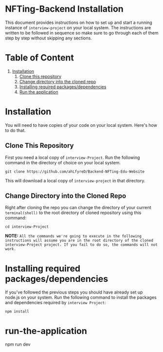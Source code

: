 # NFTing-Backend Installation

This document provides instructions on how to set up and start a running instance of `interview-project` on your local system. The instructions are written to be followed in sequence so make sure to go through each of them step by step without skipping any sections.

# Table of Content

1. [Installation](#installation)
    1. [Clone this repository](#clone-this-repository)
    1. [Change directory into the cloned repo](#change-directory-into-the-cloned-repo)
    1. [Installing required packages/dependencies](#installing-required-packagesdependencies)
    1. [Run the application](#run-the-application)


# Installation
You will need to have copies of your code on your local system. Here's how to do that.
## Clone This Repository

First you need a local copy of `interview-Project`. Run the following command in the directory of choice on your local system.

```
git clone https://github.com/ahLfyreD/Backend-NFTing-Edu-Website
```

This will download a local copy of `interview-project` in that directory.

## Change Directory into the Cloned Repo

Right after cloning the repo you can change the directory of your current `terminal(shell)` to the root directory of cloned repository using this command:

```
cd interview-Project
```

**NOTE:** `All the commands we're going to execute in the following instructions will assume you are in the root directory of the cloned interview-Project project. If you fail to do so, the commands will not work.`

# Installing required packages/dependencies

If you've followed the previous steps you should have already set up node.js on your system.
Run the following command to install the packages and dependencies required by `interview Project`:

```
npm install
```

# run-the-application

npm run dev
```



